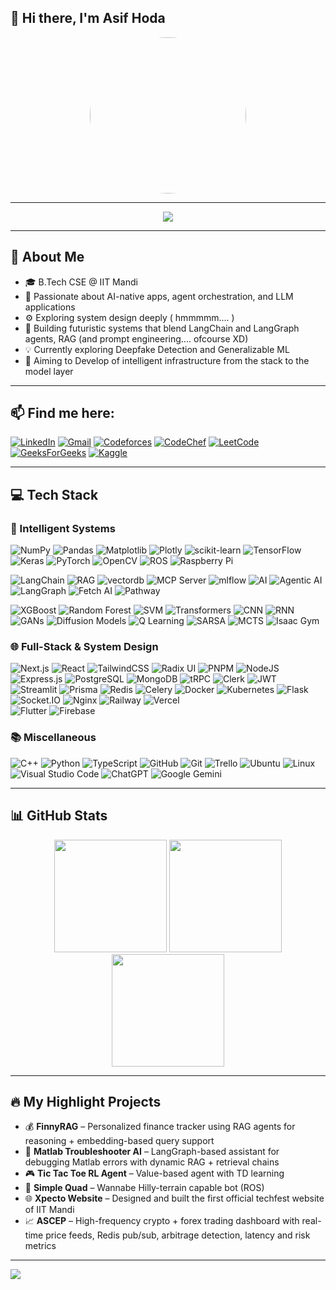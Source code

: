 ## 👋 Hi there, I'm Asif Hoda

<p align="center">
  <img src="https://sdk.bitmoji.com/render/panel/fc5507ba-0b77-439b-a135-1fa8827aa188-afdc45e0-9df4-426d-a52e-dafb2cb2a570-v1.png?transparent=1&palette=1" width="250" style="border-radius: 50%" />
</p>

---

<p align="center">
  <img src="https://readme-typing-svg.herokuapp.com?font=Fira+Code&size=24&pause=1000&color=00F7FF&center=true&vCenter=true&width=800&height=50&lines=CS+undergrad+@+IIT+Mandi+(2023-27);AI+%7C+Agentic+AI+%7C+LLM+Systems+%7C+RAG+%7C+DL;Fullstack+%7C+LangGraph+%7C+Autonomous+Systems"/>
</p>

---

## 👤 About Me
- 🎓 B.Tech CSE @ IIT Mandi
- 🚀 Passionate about AI-native apps, agent orchestration, and LLM applications
- ⚙️ Exploring system design deeply ( hmmmmm.... ) 
- 🤖 Building futuristic systems that blend LangChain and LangGraph agents, RAG (and prompt engineering.... ofcourse XD)
- 💡 Currently exploring Deepfake Detection and Generalizable ML
- 🧱 Aiming to Develop of intelligent infrastructure from the stack to the model layer

---

## 📫 Find me here:
[![LinkedIn](https://img.shields.io/badge/LinkedIn-%230077B5.svg?style=flat-square&logo=linkedin&logoColor=white)](https://www.linkedin.com/in/asif-hoda-4312b4288/) 
[![Gmail](https://img.shields.io/badge/hoda.asif123@gmail.com-D14836?style=flat-square&logo=gmail&logoColor=white)](mailto:hoda.asif123@gmail.com)
[![Codeforces](https://img.shields.io/badge/Codeforces-445f9d?style=flat-square&logo=Codeforces&logoColor=white)](https://codeforces.com/profile/Lazy_interpreter)
[![CodeChef](https://img.shields.io/badge/CodeChef-%23964B00.svg?style=flat-square&logo=CodeChef&logoColor=white)](https://www.codechef.com/users/asifhoda)
[![LeetCode](https://img.shields.io/badge/LeetCode-000000?style=flat-square&logo=LeetCode&logoColor=#d16c06)](https://leetcode.com/u/mrhello291/)
[![GeeksForGeeks](https://img.shields.io/badge/GeeksforGeeks-gray?style=flat-square&logo=geeksforgeeks&logoColor=35914c)](https://www.geeksforgeeks.org/user/hodaasif123/)
[![Kaggle](https://img.shields.io/badge/Kaggle-035a7d?style=flat-square&logo=kaggle&logoColor=white)](https://www.kaggle.com/mrhello291)

---

## 💻 Tech Stack

### 🧠 Intelligent Systems  
![NumPy](https://img.shields.io/badge/numpy-%23013243.svg?style=for-the-badge&logo=numpy&logoColor=white)
![Pandas](https://img.shields.io/badge/pandas-%23150458.svg?style=for-the-badge&logo=pandas&logoColor=white)
![Matplotlib](https://img.shields.io/badge/Matplotlib-%23ffffff.svg?style=for-the-badge&logo=Matplotlib&logoColor=black)
![Plotly](https://img.shields.io/badge/Plotly-%233F4F75.svg?style=for-the-badge&logo=plotly&logoColor=white)
![scikit-learn](https://img.shields.io/badge/scikit--learn-%23F7931E.svg?style=for-the-badge&logo=scikit-learn&logoColor=white)
![TensorFlow](https://img.shields.io/badge/TensorFlow-FF6F00?style=for-the-badge&logo=tensorflow&logoColor=white)
![Keras](https://img.shields.io/badge/Keras-D00000?style=for-the-badge&logo=keras&logoColor=white)
![PyTorch](https://img.shields.io/badge/PyTorch-EE4C2C?style=for-the-badge&logo=pytorch&logoColor=white)
![OpenCV](https://img.shields.io/badge/OpenCV-5C3EE8?style=for-the-badge&logo=opencv&logoColor=white)
![ROS](https://img.shields.io/badge/ros-%230A0FF9.svg?style=for-the-badge&logo=ros&logoColor=white)
![Raspberry Pi](https://img.shields.io/badge/-Raspberry_Pi-C51A4A?style=for-the-badge&logo=Raspberry-Pi)

![LangChain](https://img.shields.io/badge/LangChain-0FA36B?style=for-the-badge&logo=langchain&logoColor=white)
![RAG](https://img.shields.io/badge/RAG-6A5ACD?style=for-the-badge)
![vectordb](https://img.shields.io/badge/vectordb-336791?style=for-the-badge&logo=postgresql&logoColor=white)
![MCP Server](https://img.shields.io/badge/mcp-708090?style=for-the-badge)
![mlflow](https://img.shields.io/badge/mlflow-%23d9ead3.svg?style=for-the-badge&logo=numpy&logoColor=blue)
![AI](https://img.shields.io/badge/AI-1E90FF?style=for-the-badge)
![Agentic AI](https://img.shields.io/badge/Agentic_AI-20B2AA?style=for-the-badge)
![LangGraph](https://img.shields.io/badge/LangGraph-333333?style=for-the-badge)
![Fetch AI](https://img.shields.io/badge/Fetch_AI-8A2BE2?style=for-the-badge)
![Pathway](https://img.shields.io/badge/Pathway-FF4500?style=for-the-badge)  

![XGBoost](https://img.shields.io/badge/XGBoost-FCA121?style=for-the-badge)
![Random Forest](https://img.shields.io/badge/Random_Forest-228B22?style=for-the-badge)
![SVM](https://img.shields.io/badge/SVM-4E4E4E?style=for-the-badge)
![Transformers](https://img.shields.io/badge/Transformers-FFD700?style=for-the-badge)
![CNN](https://img.shields.io/badge/CNN-FF0000?style=for-the-badge)
![RNN](https://img.shields.io/badge/RNN-00BFFF?style=for-the-badge)
![GANs](https://img.shields.io/badge/GANs-8B008B?style=for-the-badge)
![Diffusion Models](https://img.shields.io/badge/Diffusion_Models-483D8B?style=for-the-badge)
![Q Learning](https://img.shields.io/badge/Q_Learning-1E1E1E?style=for-the-badge)
![SARSA](https://img.shields.io/badge/SARSA-191970?style=for-the-badge)
![MCTS](https://img.shields.io/badge/MCTS-8FBC8F?style=for-the-badge)
![Isaac Gym](https://img.shields.io/badge/Isaac_Gym-5A5A5A?style=for-the-badge)

### 🌐 Full-Stack & System Design  
![Next.js](https://img.shields.io/badge/Next.js-000000?style=for-the-badge&logo=next.js&logoColor=white)
![React](https://img.shields.io/badge/React-20232A?style=for-the-badge&logo=react&logoColor=61DAFB)
![TailwindCSS](https://img.shields.io/badge/TailwindCSS-38B2AC?style=for-the-badge&logo=tailwind-css&logoColor=white)
![Radix UI](https://img.shields.io/badge/radix%20ui-161618.svg?style=for-the-badge&logo=radix-ui&logoColor=white)
![PNPM](https://img.shields.io/badge/pnpm-%234a4a4a.svg?style=for-the-badge&logo=pnpm&logoColor=f69220)
![NodeJS](https://img.shields.io/badge/node.js-6DA55F?style=for-the-badge&logo=node.js&logoColor=white)
![Express.js](https://img.shields.io/badge/express.js-%23404d59.svg?style=for-the-badge&logo=express&logoColor=%2361DAFB)
![PostgreSQL](https://img.shields.io/badge/PostgreSQL-336791?style=for-the-badge&logo=postgresql&logoColor=white)
![MongoDB](https://img.shields.io/badge/MongoDB-4EA94B?style=for-the-badge&logo=mongodb&logoColor=white)
![tRPC](https://img.shields.io/badge/tRPC-%232596BE.svg?style=for-the-badge&logo=tRPC&logoColor=white)
![Clerk](https://img.shields.io/badge/Clerk-3B82F6?style=for-the-badge)
![JWT](https://img.shields.io/badge/JWT-black?style=for-the-badge&logo=JSON%20web%20tokens)
![Streamlit](https://img.shields.io/badge/Streamlit-%23FE4B4B.svg?style=for-the-badge&logo=streamlit&logoColor=white)
![Prisma](https://img.shields.io/badge/Prisma-2D3748?style=for-the-badge&logo=prisma&logoColor=white)
![Redis](https://img.shields.io/badge/Redis-DC382D?style=for-the-badge&logo=redis&logoColor=white)
![Celery](https://img.shields.io/badge/celery-%23a9cc54.svg?style=for-the-badge&logo=celery&logoColor=ddf4a4)
![Docker](https://img.shields.io/badge/Docker-2496ED?style=for-the-badge&logo=docker&logoColor=white)
![Kubernetes](https://img.shields.io/badge/Kubernetes-326CE5?style=for-the-badge&logo=kubernetes&logoColor=white)
![Flask](https://img.shields.io/badge/Flask-000000?style=for-the-badge&logo=flask&logoColor=white)
![Socket.IO](https://img.shields.io/badge/Socket.IO-010101?style=for-the-badge&logo=socket.io&logoColor=white)
![Nginx](https://img.shields.io/badge/Nginx-009639?style=for-the-badge&logo=nginx&logoColor=white)
![Railway](https://img.shields.io/badge/Railway-000000?style=for-the-badge&logo=railway&logoColor=white)
![Vercel](https://img.shields.io/badge/Vercel-000000?style=for-the-badge&logo=vercel&logoColor=white)  
![Flutter](https://img.shields.io/badge/Flutter-%2302569B.svg?style=for-the-badge&logo=Flutter&logoColor=white)
![Firebase](https://img.shields.io/badge/firebase-a08021?style=for-the-badge&logo=firebase&logoColor=ffcd34)

### 📚 Miscellaneous  
![C++](https://img.shields.io/badge/c++-00599C?style=for-the-badge&logo=c%2B%2B&logoColor=white)
![Python](https://img.shields.io/badge/python-3670A0?style=for-the-badge&logo=python&logoColor=ffdd54)
![TypeScript](https://img.shields.io/badge/typeScript-3178C6?style=for-the-badge&logo=typescript&logoColor=white)
![GitHub](https://img.shields.io/badge/GitHub-181717?style=for-the-badge&logo=github)
![Git](https://img.shields.io/badge/git-%23F05033.svg?style=for-the-badge&logo=git&logoColor=white)
![Trello](https://img.shields.io/badge/Trello-%23026AA7.svg?style=for-the-badge&logo=Trello&logoColor=white)
![Ubuntu](https://img.shields.io/badge/Ubuntu-E95420?style=for-the-badge&logo=ubuntu&logoColor=white)
![Linux](https://img.shields.io/badge/Linux-FCC624?style=for-the-badge&logo=linux&logoColor=black)
![Visual Studio Code](https://img.shields.io/badge/Visual%20Studio%20Code-0078d7.svg?style=for-the-badge&logo=visual-studio-code&logoColor=white)
![ChatGPT](https://img.shields.io/badge/chatGPT-74aa9c?style=for-the-badge&logo=openai&logoColor=white)
![Google Gemini](https://img.shields.io/badge/google%20gemini-8E75B2?style=for-the-badge&logo=google%20gemini&logoColor=white)


---

## 📊 GitHub Stats
<div align="center">
  <img src="https://github-readme-stats.vercel.app/api?username=mrhello291&show_icons=true&theme=github_dark&hide_border=true&count_private=true" height="180px"/>
  <img src="https://github-readme-streak-stats.herokuapp.com/?user=mrhello291&theme=github-dark&hide_border=true" height="180px"/>
</div>

<div align="center">
  <img src="https://github-readme-stats.vercel.app/api/top-langs/?username=mrhello291&layout=compact&theme=github_dark&hide_border=true" height="180px"/>
</div>

---

## 🔥 My Highlight Projects
- 💰 **FinnyRAG** – Personalized finance tracker using RAG agents for reasoning + embedding-based query support
- 🧠 **Matlab Troubleshooter AI** – LangGraph-based assistant for debugging Matlab errors with dynamic RAG + retrieval chains
- 🎮 **Tic Tac Toe RL Agent** – Value-based agent with TD learning
- 🤖 **Simple Quad** – Wannabe Hilly-terrain capable bot (ROS)
- 🌐 **Xpecto Website** – Designed and built the first official techfest website of IIT Mandi
- 📈 **ASCEP** – High-frequency crypto + forex trading dashboard with real-time price feeds, Redis pub/sub, arbitrage detection, latency and risk metrics  

---

[![](https://visitcount.itsvg.in/api?id=mrhello291&icon=0&color=0)](https://visitcount.itsvg.in)
